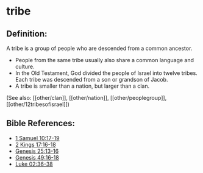 # tribe #

## Definition: ##

A tribe is a group of people who are descended from a common ancestor. 

* People from the same tribe usually also share a common language and culture.
* In the Old Testament, God divided the people of Israel into twelve tribes. Each tribe was descended from a son or grandson of Jacob.
* A tribe is smaller than a nation, but larger than a clan.

(See also: [[other/clan]], [[other/nation]], [[other/peoplegroup]], [[other/12tribesofisrael]])

## Bible References: ##

* [1 Samuel 10:17-19](en/tn/1sa/help/10/17)
* [2 Kings 17:16-18](en/tn/2ki/help/17/16)
* [Genesis 25:13-16](en/tn/gen/help/25/13)
* [Genesis 49:16-18](en/tn/gen/help/49/16)
* [Luke 02:36-38](en/tn/luk/help/02/36)